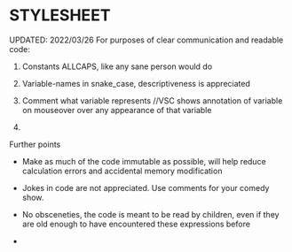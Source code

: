 # STYLESHEET

UPDATED: 2022/03/26
For purposes of clear communication and readable code:

1. Constants ALLCAPS, like any sane person would do
2. Variable-names in snake_case, descriptiveness is appreciated
3. Comment what variable represents //VSC shows annotation of variable on mouseover over any appearance of that variable

4.

Further points

- Make as much of the code immutable as possible, will help reduce calculation errors and accidental memory modification
- Jokes in code are not appreciated. Use comments for your comedy show.
- No obsceneties, the code is meant to be read by children, even if they are old enough to have encountered these expressions before

-
